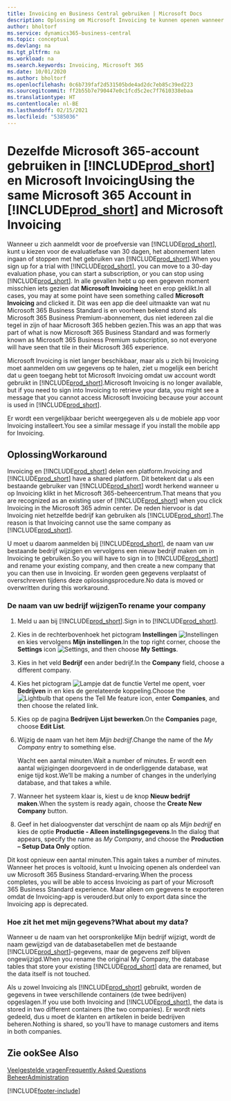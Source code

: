 ```yaml
---
title: Invoicing en Business Central gebruiken | Microsoft Docs
description: Oplossing om Microsoft Invoicing te kunnen openen wanneer u zich hebt aangemeld voor Dynamics 365 Business Central.
author: bholtorf
ms.service: dynamics365-business-central
ms.topic: conceptual
ms.devlang: na
ms.tgt_pltfrm: na
ms.workload: na
ms.search.keywords: Invoicing, Microsoft 365
ms.date: 10/01/2020
ms.author: bholtorf
ms.openlocfilehash: 0c6b739faf2d531505bde4ad2dc7eb85c39ed223
ms.sourcegitcommit: ff2b55b7e790447e0c1fcd5c2ec7f7610338ebaa
ms.translationtype: HT
ms.contentlocale: nl-BE
ms.lasthandoff: 02/15/2021
ms.locfileid: "5385036"
---
```

# <a name="using-the-same-microsoft-365-account-in-prod_short-and-microsoft-invoicing"></a><span data-ttu-id="41a86-103">Dezelfde Microsoft 365-account gebruiken in [!INCLUDE[prod_short](includes/prod_long.md)] en Microsoft Invoicing</span><span class="sxs-lookup"><span data-stu-id="41a86-103">Using the same Microsoft 365 Account in [!INCLUDE[prod_short](includes/prod_long.md)] and Microsoft Invoicing</span></span>
<span data-ttu-id="41a86-104">Wanneer u zich aanmeldt voor de proefversie van [!INCLUDE[prod_short](includes/prod_short.md)], kunt u kiezen voor de evaluatiefase van 30 dagen, het abonnement laten ingaan of stoppen met het gebruiken van [!INCLUDE[prod_short](includes/prod_short.md)].</span><span class="sxs-lookup"><span data-stu-id="41a86-104">When you sign up for a trial with [!INCLUDE[prod_short](includes/prod_short.md)], you can move to a 30-day evaluation phase, you can start a subscription, or you can stop using [!INCLUDE[prod_short](includes/prod_short.md)].</span></span> <span data-ttu-id="41a86-105">In alle gevallen hebt u op een gegeven moment misschien iets gezien dat **Microsoft Invoicing** heet en erop geklikt.</span><span class="sxs-lookup"><span data-stu-id="41a86-105">In all cases, you may at some point have seen something called **Microsoft Invoicing** and clicked it.</span></span> <span data-ttu-id="41a86-106">Dit was een app die deel uitmaakte van wat nu Microsoft 365 Business Standard is en voorheen bekend stond als Microsoft 365 Business Premium-abonnement, dus niet iedereen zal die tegel in zijn of haar Microsoft 365 hebben gezien.</span><span class="sxs-lookup"><span data-stu-id="41a86-106">This was an app that was part of what is now Microsoft 365 Business Standard and was formerly known as Microsoft 365 Business Premium subscription, so not everyone will have seen that tile in their Microsoft 365 experience.</span></span>  

<span data-ttu-id="41a86-107">Microsoft Invoicing is niet langer beschikbaar, maar als u zich bij Invoicing moet aanmelden om uw gegevens op te halen, ziet u mogelijk een bericht dat u geen toegang hebt tot Microsoft Invoicing omdat uw account wordt gebruikt in [!INCLUDE[prod_short](includes/prod_short.md)].</span><span class="sxs-lookup"><span data-stu-id="41a86-107">Microsoft Invoicing is no longer available, but if you need to sign into Invoicing to retrieve your data, you might see a message that you cannot access Microsoft Invoicing because your account is used in [!INCLUDE[prod_short](includes/prod_short.md)].</span></span>  

<span data-ttu-id="41a86-108">Er wordt een vergelijkbaar bericht weergegeven als u de mobiele app voor Invoicing installeert.</span><span class="sxs-lookup"><span data-stu-id="41a86-108">You see a similar message if you install the mobile app for Invoicing.</span></span>  

## <a name="workaround"></a><span data-ttu-id="41a86-109">Oplossing</span><span class="sxs-lookup"><span data-stu-id="41a86-109">Workaround</span></span>
<span data-ttu-id="41a86-110">Invoicing en [!INCLUDE[prod_short](includes/prod_short.md)] delen een platform.</span><span class="sxs-lookup"><span data-stu-id="41a86-110">Invoicing and [!INCLUDE[prod_short](includes/prod_short.md)] have a shared platform.</span></span> <span data-ttu-id="41a86-111">Dit betekent dat u als een bestaande gebruiker van [!INCLUDE[prod_short](includes/prod_short.md)] wordt herkend wanneer u op Invoicing klikt in het Microsoft 365-beheercentrum.</span><span class="sxs-lookup"><span data-stu-id="41a86-111">That means that you are recognized as an existing user of [!INCLUDE[prod_short](includes/prod_short.md)] when you click Invoicing in the Microsoft 365 admin center.</span></span> <span data-ttu-id="41a86-112">De reden hiervoor is dat Invoicing niet hetzelfde bedrijf kan gebruiken als [!INCLUDE[prod_short](includes/prod_short.md)].</span><span class="sxs-lookup"><span data-stu-id="41a86-112">The reason is that Invoicing cannot use the same company as [!INCLUDE[prod_short](includes/prod_short.md)].</span></span>  

<span data-ttu-id="41a86-113">U moet u daarom aanmelden bij [!INCLUDE[prod_short](includes/prod_short.md)], de naam van uw bestaande bedrijf wijzigen en vervolgens een nieuw bedrijf maken om in Invoicing te gebruiken.</span><span class="sxs-lookup"><span data-stu-id="41a86-113">So you will have to sign in to [!INCLUDE[prod_short](includes/prod_short.md)] and rename your existing company, and then create a new company that you can then use in Invoicing.</span></span> <span data-ttu-id="41a86-114">Er worden geen gegevens verplaatst of overschreven tijdens deze oplossingsprocedure.</span><span class="sxs-lookup"><span data-stu-id="41a86-114">No data is moved or overwritten during this workaround.</span></span>

### <a name="to-rename-your-company"></a><span data-ttu-id="41a86-115">De naam van uw bedrijf wijzigen</span><span class="sxs-lookup"><span data-stu-id="41a86-115">To rename your company</span></span>
1. <span data-ttu-id="41a86-116">Meld u aan bij [!INCLUDE[prod_short](includes/prod_short.md)].</span><span class="sxs-lookup"><span data-stu-id="41a86-116">Sign in to [!INCLUDE[prod_short](includes/prod_short.md)].</span></span>
2. <span data-ttu-id="41a86-117">Kies in de rechterbovenhoek het pictogram **Instellingen** ![Instellingen](media/ui-experience/settings_icon_small.png "Pictogram Instellingen voor rolcentrum") en kies vervolgens **Mijn instellingen**.</span><span class="sxs-lookup"><span data-stu-id="41a86-117">In the top right corner, choose the **Settings** icon ![Settings](media/ui-experience/settings_icon_small.png "Settings icon for role center"), and then choose **My Settings**.</span></span>
3. <span data-ttu-id="41a86-118">Kies in het veld **Bedrijf** een ander bedrijf.</span><span class="sxs-lookup"><span data-stu-id="41a86-118">In the **Company** field, choose a different company.</span></span>
4. <span data-ttu-id="41a86-119">Kies het pictogram ![Lampje dat de functie Vertel me opent](media/ui-search/search_small.png "Vertel me wat u wilt doen"), voer **Bedrijven** in en kies de gerelateerde koppeling.</span><span class="sxs-lookup"><span data-stu-id="41a86-119">Choose the ![Lightbulb that opens the Tell Me feature](media/ui-search/search_small.png "Tell me what you want to do") icon, enter **Companies**, and then choose the related link.</span></span>  
5. <span data-ttu-id="41a86-120">Kies op de pagina **Bedrijven** **Lijst bewerken**.</span><span class="sxs-lookup"><span data-stu-id="41a86-120">On the **Companies** page, choose **Edit List**.</span></span>  
6. <span data-ttu-id="41a86-121">Wijzig de naam van het item *Mijn bedrijf*.</span><span class="sxs-lookup"><span data-stu-id="41a86-121">Change the name of the *My Company* entry to something else.</span></span>  

    <span data-ttu-id="41a86-122">Wacht een aantal minuten.</span><span class="sxs-lookup"><span data-stu-id="41a86-122">Wait a number of minutes.</span></span> <span data-ttu-id="41a86-123">Er wordt een aantal wijzigingen doorgevoerd in de onderliggende database, wat enige tijd kost.</span><span class="sxs-lookup"><span data-stu-id="41a86-123">We’ll be making a number of changes in the underlying database, and that takes a while.</span></span>
7.  <span data-ttu-id="41a86-124">Wanneer het systeem klaar is, kiest u de knop **Nieuw bedrijf maken**.</span><span class="sxs-lookup"><span data-stu-id="41a86-124">When the system is ready again, choose the **Create New Company** button.</span></span>  
8.  <span data-ttu-id="41a86-125">Geef in het dialoogvenster dat verschijnt de naam op als *Mijn bedrijf* en kies de optie **Productie - Alleen instellingsgegevens**.</span><span class="sxs-lookup"><span data-stu-id="41a86-125">In the dialog that appears, specify the name as *My Company*, and choose the **Production – Setup Data Only** option.</span></span>  

<span data-ttu-id="41a86-126">Dit kost opnieuw een aantal minuten.</span><span class="sxs-lookup"><span data-stu-id="41a86-126">This again takes a number of minutes.</span></span> <span data-ttu-id="41a86-127">Wanneer het proces is voltooid, kunt u Invoicing openen als onderdeel van uw Microsoft 365 Business Standard-ervaring.</span><span class="sxs-lookup"><span data-stu-id="41a86-127">When the process completes, you will be able to access Invoicing as part of your Microsoft 365 Business Standard experience.</span></span> <span data-ttu-id="41a86-128">Maar alleen om gegevens te exporteren omdat de Invoicing-app is verouderd.</span><span class="sxs-lookup"><span data-stu-id="41a86-128">but only to export data since the Invoicing app is deprecated.</span></span>  

### <a name="what-about-my-data"></a><span data-ttu-id="41a86-129">Hoe zit het met mijn gegevens?</span><span class="sxs-lookup"><span data-stu-id="41a86-129">What about my data?</span></span>
<span data-ttu-id="41a86-130">Wanneer u de naam van het oorspronkelijke Mijn bedrijf wijzigt, wordt de naam gewijzigd van de databasetabellen met de bestaande [!INCLUDE[prod_short](includes/prod_short.md)]-gegevens, maar de gegevens zelf blijven ongewijzigd.</span><span class="sxs-lookup"><span data-stu-id="41a86-130">When you rename the original My Company, the database tables that store your existing [!INCLUDE[prod_short](includes/prod_short.md)] data are renamed, but the data itself is not touched.</span></span>  

<span data-ttu-id="41a86-131">Als u zowel Invoicing als [!INCLUDE[prod_short](includes/prod_short.md)] gebruikt, worden de gegevens in twee verschillende containers (de twee bedrijven) opgeslagen.</span><span class="sxs-lookup"><span data-stu-id="41a86-131">If you use both Invoicing and [!INCLUDE[prod_short](includes/prod_short.md)], the data is stored in two different containers (the two companies).</span></span> <span data-ttu-id="41a86-132">Er wordt niets gedeeld, dus u moet de klanten en artikelen in beide bedrijven beheren.</span><span class="sxs-lookup"><span data-stu-id="41a86-132">Nothing is shared, so you'll have to manage customers and items in both companies.</span></span>  

## <a name="see-also"></a><span data-ttu-id="41a86-133">Zie ook</span><span class="sxs-lookup"><span data-stu-id="41a86-133">See Also</span></span>
[<span data-ttu-id="41a86-134">Veelgestelde vragen</span><span class="sxs-lookup"><span data-stu-id="41a86-134">Frequently Asked Questions</span></span>](across-faq.md)  
[<span data-ttu-id="41a86-135">Beheer</span><span class="sxs-lookup"><span data-stu-id="41a86-135">Administration</span></span>](admin-setup-and-administration.md)  


[!INCLUDE[footer-include](includes/footer-banner.md)]